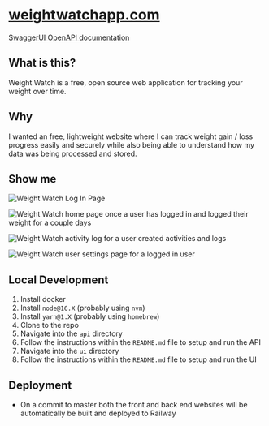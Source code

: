 # [weightwatchapp.com](https://weightwatchapp.com/)
[SwaggerUI OpenAPI documentation](https://api.weightwatchapp.com/api-docs)

## What is this?
Weight Watch is a free, open source web application for tracking your weight over time.

## Why
I wanted an free, lightweight website where I can track weight gain / loss progress easily and securely while also being able to understand how my data was being processed and stored.

## Show me

![Weight Watch Log In Page](https://weightwatchapp.com/assets/image/WW_Demo_Login_1400_700.png)

![Weight Watch home page once a user has logged in and logged their weight for a couple days](https://weightwatchapp.com/assets/image/WW_Demo_Home_1400_700.png)

![Weight Watch activity log for a user created activities and logs](https://weightwatchapp.com/assets/image/WW_Demo_Activity_1400_850.png)

![Weight Watch user settings page for a logged in user](https://weightwatchapp.com/assets/image/WW_Demo_User_Settings_1400_700.png)

## Local Development
1. Install docker
2. Install `node@16.X` (probably using `nvm`)
3. Install `yarn@1.X` (probably using `homebrew`)
4. Clone to the repo
5. Navigate into the `api` directory
6. Follow the instructions within the `README.md` file to setup and run the API
7. Navigate into the `ui` directory
8. Follow the  instructions within the `README.md` file to setup and run the UI

## Deployment
- On a commit to master both the front and back end websites will be automatically be built and deployed to Railway
